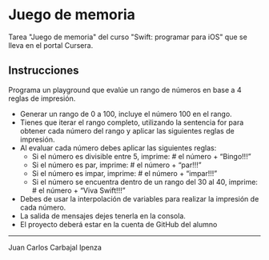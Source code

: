 # Juego de memoria
Tarea "Juego de memoria" del curso "Swift: programar para iOS" que se lleva en el portal Cursera.
## Instrucciones
Programa un playground que evalúe un rango de números en base a 4 reglas de impresión.
* Generar un rango de 0 a 100, incluye el número 100 en el rango.
* Tienes que iterar el rango completo, utilizando la sentencia for para obtener cada número del rango y aplicar las siguientes reglas de impresión.
* Al evaluar cada número debes aplicar las siguientes reglas:
  - Si el número es divisible entre 5, imprime: # el número  + “Bingo!!!” 
  - Si el número es par, imprime: # el número + “par!!!”
  - Si el número es impar, imprime: # el número + “impar!!!”
  - Si el número se encuentra dentro de un rango del 30 al 40, imprime: # el número +  “Viva Swift!!!”
* Debes de usar la interpolación de variables para realizar la impresión de cada número.
* La salida de mensajes dejes tenerla en la consola.
* El proyecto deberá estar en la cuenta de GitHub del alumno

***
Juan Carlos Carbajal Ipenza
